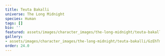 ```yaml
---
title: Teuta Bakalli
universe: The Long Midnight
species: Human
tags: []
bio: ''
featured: assets/images/character_images/the-long-midnight/teuta-bakalli/GzEhTmUW0AAghHv.webp
gallery:
- assets/images/character_images/the-long-midnight/teuta-bakalli/GzEhTmUW0AAghHv.webp
order: 24.0
---
```

